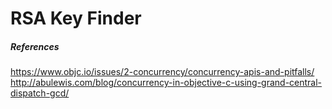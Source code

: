 #  RSA Key Finder

##### References
https://www.objc.io/issues/2-concurrency/concurrency-apis-and-pitfalls/
http://abulewis.com/blog/concurrency-in-objective-c-using-grand-central-dispatch-gcd/
